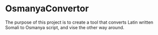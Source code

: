 # OsmanyaConvertor
The purpose of this project is to create a tool that converts Latin written Somali to Osmanya script, and vise the other way around.
